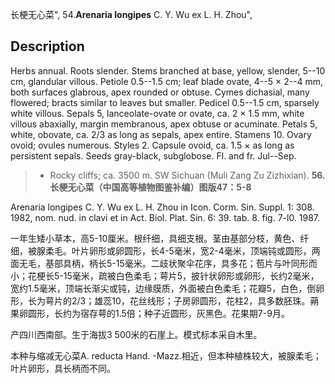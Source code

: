 长梗无心菜",
54.**Arenaria longipes** C. Y. Wu ex L. H. Zhou",

## Description
Herbs annual. Roots slender. Stems branched at base, yellow, slender, 5--10 cm, glandular villous. Petiole 0.5--1.5 cm; leaf blade ovate, 4--5 × 2--4 mm, both surfaces glabrous, apex rounded or obtuse. Cymes dichasial, many flowered; bracts similar to leaves but smaller. Pedicel 0.5--1.5 cm, sparsely white villous. Sepals 5, lanceolate-ovate or ovate, ca. 2 × 1.5 mm, white villous abaxially, margin membranous, apex obtuse or acuminate. Petals 5, white, obovate, ca. 2/3 as long as sepals, apex entire. Stamens 10. Ovary ovoid; ovules numerous. Styles 2. Capsule ovoid, ca. 1.5 × as long as persistent sepals. Seeds gray-black, subglobose. Fl. and fr. Jul--Sep.

> * Rocky cliffs; ca. 3500 m. SW Sichuan (Muli Zang Zu Zizhixian).
**56. 长梗无心菜（中国高等植物图鉴补编）图版47：5-8**

Arenaria longipes C. Y. Wu ex L. H. Zhou in Icon. Corm. Sin. Suppl. 1: 308. 1982, nom. nud. in clavi et in Act. Biol. Plat. Sin. 6: 39. tab. 8. fig. 7-l0. 1987.

一年生矮小草本，高5-10厘米。根纤细，具细支根。茎由基部分枝，黄色、纤细，被腺柔毛。叶片卵形或卵圆形，长4-5毫米，宽2-4毫米，顶端钝或圆形，两面无毛，基部具柄，柄长5-15毫米。二歧状聚伞花序，具多花；苞片与叶同形而小；花梗长5-15毫米，疏被白色柔毛；萼片5，披针状卵形或卵形，长约2毫米，宽约1.5毫米，顶端长渐尖或钝，边缘膜质，外面被白色柔毛；花瓣5，白色，倒卵形，长为萼片的2/3；雄蕊10，花丝线形；子房卵圆形，花柱2，具多数胚珠。蒴果卵圆形，长约为宿存萼的1.5倍；种子近圆形，灰黑色。花果期7-9月。

产四川西南部。生于海拔3 500米的石崖上。模式标本采自木里。

本种与缩减无心菜A. reducta Hand. -Mazz.相近，但本种植株较大，被腺柔毛；叶片卵形，具长柄而不同。
